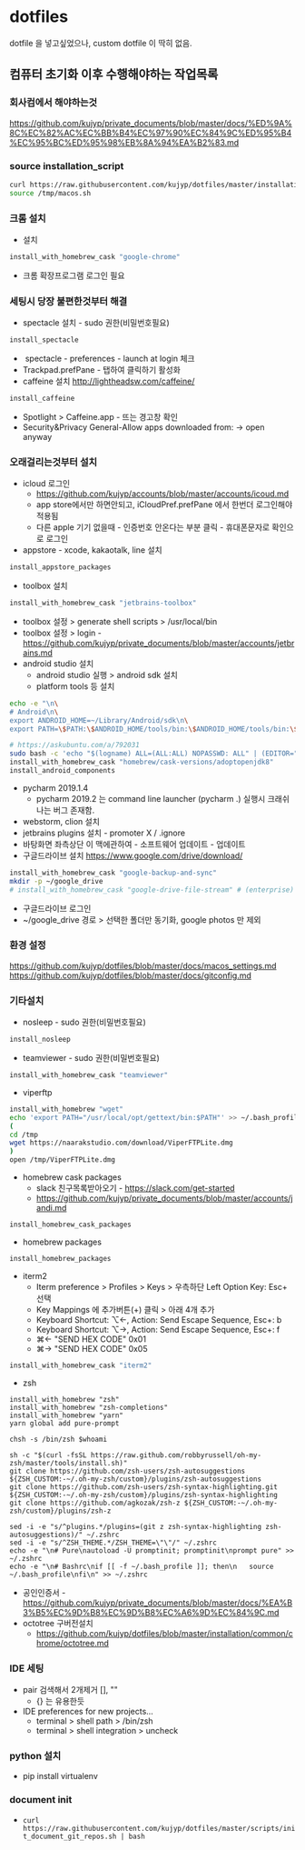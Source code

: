# dotfiles
dotfile 을 넣고싶었으나, custom dotfile 이 딱히 없음.

## 컴퓨터 초기화 이후 수행해야하는 작업목록
### 회사컴에서 해야하는것
https://github.com/kujyp/private_documents/blob/master/docs/%ED%9A%8C%EC%82%AC%EC%BB%B4%EC%97%90%EC%84%9C%ED%95%B4%EC%95%BC%ED%95%98%EB%8A%94%EA%B2%83.md

### source installation_script
```bash
curl https://raw.githubusercontent.com/kujyp/dotfiles/master/installation/macos.sh > /tmp/macos.sh
source /tmp/macos.sh
```

### 크롬 설치
- 설치
```bash
install_with_homebrew_cask "google-chrome"
```
- 크롬 확장프로그램 로그인 필요

### 세팅시 당장 불편한것부터 해결
- spectacle 설치 - sudo 권한(비밀번호필요)
```bash
install_spectacle
```
-  spectacle - preferences - launch at login 체크
- Trackpad.prefPane - 탭하여 클릭하기 활성화
- caffeine 설치 http://lightheadsw.com/caffeine/
```bash
install_caffeine
```
- Spotlight > Caffeine.app - 뜨는 경고창 확인
- Security&Privacy General-Allow apps downloaded from: -> open anyway

### 오래걸리는것부터 설치
- icloud 로그인
  - https://github.com/kujyp/accounts/blob/master/accounts/icoud.md
  - app store에서만 하면안되고, iCloudPref.prefPane 에서 한번더 로그인해야 적용됨
  - 다른 apple 기기 없을때 - 인증번호 안온다는 부분 클릭 - 휴대폰문자로 확인으로 로그인
- appstore - xcode, kakaotalk, line 설치
```bash
install_appstore_packages
```
- toolbox 설치
```bash
install_with_homebrew_cask "jetbrains-toolbox"
```
- toolbox 설정 > generate shell scripts > /usr/local/bin
- toolbox 설정 > login - https://github.com/kujyp/private_documents/blob/master/accounts/jetbrains.md
- android studio 설치
  - android studio 실행 > android sdk 설치
  - platform tools 등 설치
```bash
echo -e "\n\
# Android\n\
export ANDROID_HOME=~/Library/Android/sdk\n\
export PATH=\$PATH:\$ANDROID_HOME/tools/bin:\$ANDROID_HOME/tools/bin:\$ANDROID_HOME/platform-tools" >> ~/.zshrc
```
```bash
# https://askubuntu.com/a/792031
sudo bash -c 'echo "$(logname) ALL=(ALL:ALL) NOPASSWD: ALL" | (EDITOR="tee -a" visudo)'
install_with_homebrew_cask "homebrew/cask-versions/adoptopenjdk8"
install_android_components
```
- pycharm 2019.1.4
  - pycharm 2019.2 는 command line launcher (pycharm .) 실행시 크래쉬나는 버그 존재함.
- webstorm, clion 설치
- jetbrains plugins 설치 - promoter X / .ignore
- 바탕화면 좌측상단 이 맥에관하여 - 소프트웨어 업데이트 - 업데이트
- 구글드라이브 설치 https://www.google.com/drive/download/
```bash
install_with_homebrew_cask "google-backup-and-sync"
mkdir -p ~/google_drive
# install_with_homebrew_cask "google-drive-file-stream" # (enterprise)  
```
  - 구글드라이브 로그인
  - ~/google_drive 경로 > 선택한 폴더만 동기화, google photos 만 제외

### 환경 설정
https://github.com/kujyp/dotfiles/blob/master/docs/macos_settings.md
https://github.com/kujyp/dotfiles/blob/master/docs/gitconfig.md

### 기타설치
- nosleep - sudo 권한(비밀번호필요)
```bash
install_nosleep
```
- teamviewer - sudo 권한(비밀번호필요)
```bash
install_with_homebrew_cask "teamviewer"
```
- viperftp
```bash
install_with_homebrew "wget"
echo 'export PATH="/usr/local/opt/gettext/bin:$PATH"' >> ~/.bash_profile
(
cd /tmp
wget https://naarakstudio.com/download/ViperFTPLite.dmg
)
open /tmp/ViperFTPLite.dmg
```
- homebrew cask packages
  - slack 친구목록받아오기 - https://slack.com/get-started
  - https://github.com/kujyp/private_documents/blob/master/accounts/jandi.md
```bash
install_homebrew_cask_packages
```
- homebrew packages
```bash
install_homebrew_packages
```
- iterm2
  - Iterm preference > Profiles > Keys > 우측하단 Left Option Key: Esc+ 선택
  - Key Mappings 에 추가버튼(+) 클릭 > 아래 4개 추가
  - Keyboard Shortcut: ⌥←, Action: Send Escape Sequence, Esc+: b
  - Keyboard Shortcut: ⌥→, Action: Send Escape Sequence, Esc+: f
  - ⌘←  "SEND HEX CODE"      0x01
  - ⌘→  "SEND HEX CODE"      0x05
```bash
install_with_homebrew_cask "iterm2"
```
- zsh
```
install_with_homebrew "zsh"
install_with_homebrew "zsh-completions"
install_with_homebrew "yarn"
yarn global add pure-prompt

chsh -s /bin/zsh $whoami

sh -c "$(curl -fsSL https://raw.github.com/robbyrussell/oh-my-zsh/master/tools/install.sh)"
git clone https://github.com/zsh-users/zsh-autosuggestions ${ZSH_CUSTOM:-~/.oh-my-zsh/custom}/plugins/zsh-autosuggestions
git clone https://github.com/zsh-users/zsh-syntax-highlighting.git ${ZSH_CUSTOM:-~/.oh-my-zsh/custom}/plugins/zsh-syntax-highlighting
git clone https://github.com/agkozak/zsh-z ${ZSH_CUSTOM:-~/.oh-my-zsh/custom}/plugins/zsh-z

sed -i -e "s/^plugins.*/plugins=(git z zsh-syntax-highlighting zsh-autosuggestions)/" ~/.zshrc
sed -i -e "s/^ZSH_THEME.*/ZSH_THEME=\"\"/" ~/.zshrc
echo -e "\n# Pure\nautoload -U promptinit; promptinit\nprompt pure" >> ~/.zshrc
echo -e "\n# Bashrc\nif [[ -f ~/.bash_profile ]]; then\n   source ~/.bash_profile\nfi\n" >> ~/.zshrc
```
- 공인인증서 - https://github.com/kujyp/private_documents/blob/master/docs/%EA%B3%B5%EC%9D%B8%EC%9D%B8%EC%A6%9D%EC%84%9C.md
- octotree 구버전설치
  - https://github.com/kujyp/dotfiles/blob/master/installation/common/chrome/octotree.md
### IDE 세팅
- pair 검색해서 2개제거 [], ""
  - {} 는 유용한듯
- IDE preferences for new projects...
  - terminal > shell path > /bin/zsh
  - terminal > shell integration > uncheck


### python 설치
- pip install virtualenv


### document init
- `curl https://raw.githubusercontent.com/kujyp/dotfiles/master/scripts/init_document_git_repos.sh | bash`
